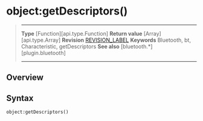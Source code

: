 # object:getDescriptors()

> --------------------- ------------------------------------------------------------------------------------------
> __Type__              [Function][api.type.Function]
> __Return value__      [Array][api.type.Array]
> __Revision__          [REVISION_LABEL](REVISION_URL)
> __Keywords__          Bluetooth, bt, Characteristic, getDescriptors
> __See also__          [bluetooth.*][plugin.bluetooth]
> --------------------- ------------------------------------------------------------------------------------------

## Overview

## Syntax

	object:getDescriptors()
